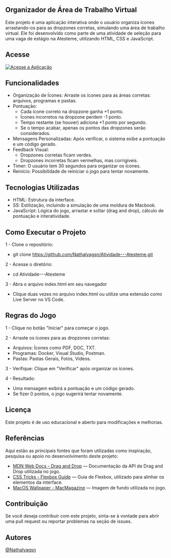
## Organizador de Área de Trabalho Virtual

Este projeto é uma aplicação interativa onde o usuário organiza ícones arrastando-os para as dropzones corretas, simulando uma área de trabalho virtual. Ele foi desenvolvido como parte de uma atividade de seleção para uma vaga de estágio na Atesteme, utilizando HTML, CSS e JavaScript.


## Acesse

[![Acesse a Aplicação](https://img.shields.io/badge/Acessar-Aplicação-blue?style=for-the-badge)](https://nathalyagsn.github.io/Atividade---Atesteme/Projeto/index.html)

## Funcionalidades
- Organização de Ícones: Arraste os ícones para as áreas corretas: arquivos, programas e pastas.
- Pontuação:
    -   Cada ícone correto na dropzone ganha +1 ponto.
    - Ícones incorretos na dropzone perdem -1 ponto.
    - Tempo restante (se houver) adiciona +1 ponto por segundo.
    - Se o tempo acabar, apenas os pontos das dropzones serão considerados.
 - Mensagens Personalizadas: Após verificar, o sistema exibe a pontuação e um código gerado.
- Feedback Visual:
    - Dropzones corretas ficam verdes.
    - Dropzones incorretas ficam vermelhas, mas corrigíveis.
- Timer: O usuário tem 30 segundos para organizar os ícones.
- Reinício: Possibilidade de reiniciar o jogo para tentar novamente.
## Tecnologias Utilizadas
- HTML: Estrutura da interface.
- SS: Estilização, incluindo a simulação de uma moldura de Macbook.
- JavaScript: Lógica do jogo, arrastar e soltar (drag and drop), cálculo de pontuação e interatividade.
## Como Executar o Projeto
1 - Clone o repositório:
- git clone https://github.com/Nathalyagsn/Atividade---Atesteme.git

2 - Acesse o diretório:
- cd Atividade---Atesteme

3 - Abra o arquivo index.html em seu navegador
- Clique duas vezes no arquivo index.html ou utilize uma extensão como Live Server no VS Code.

## Regras do Jogo
1 - Clique no botão "Iniciar" para começar o jogo.

2 - Arraste os ícones para as dropzones corretas:

- Arquivos: Ícones como PDF, DOC, TXT.
- Programas: Docker, Visual Studio, Postman.
- Pastas: Pastas Gerais, Fotos, Vídeos.

3 - Verifique: Clique em "Verificar" após organizar os ícones.

4 - Resultado:
- Uma mensagem exibirá a pontuação e um código gerado.
- Se fizer 0 pontos, o jogo sugerirá tentar novamente.
## Licença

Este projeto é de uso educacional e aberto para modificações e melhorias.


## Referências


Aqui estão as principais fontes que foram utilizadas como inspiração, pesquisa ou apoio no desenvolvimento deste projeto:

- [MDN Web Docs - Drag and Drop](https://developer.mozilla.org/en-US/docs/Web/API/HTML_Drag_and_Drop_API) — Documentação da API de Drag and Drop utilizada no jogo.
- [CSS Tricks - Flexbox Guide](https://css-tricks.com/snippets/css/a-guide-to-flexbox/) — Guia de Flexbox, utilizado para alinhar os elementos da interface.
- [MacOS Wallpaper - MacMagazine](https://macmagazine.com.br/post/2016/06/13/baixe-agora-os-wallpapers-do-ios-10-e-do-macos-sierra/) — Imagem de fundo utilizada no jogo.



## Contribuição 

Se você deseja contribuir com este projeto, sinta-se à vontade para abrir uma pull request ou reportar problemas na seção de issues.
## Autores

[@Nathalyagsn](https://github.com/Nathalyagsn)